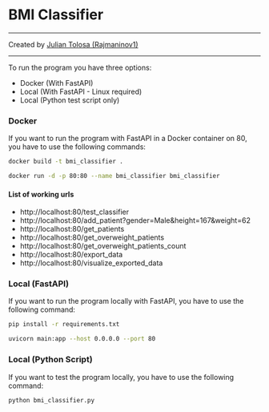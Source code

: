 # BMI Classifier

___

Created by [Julian Tolosa (Rajmaninov1)](https://github.com/rajmaninov1)

___

To run the program you have three options:

- Docker (With FastAPI)
- Local (With FastAPI - Linux required)
- Local (Python test script only)

### Docker

If you want to run the program with FastAPI in a Docker container on 80, you have 
to use the following commands:

~~~bash
docker build -t bmi_classifier .
~~~

~~~bash
docker run -d -p 80:80 --name bmi_classifier bmi_classifier
~~~

#### List of working urls

- http://localhost:80/test_classifier
- http://localhost:80/add_patient?gender=Male&height=167&weight=62
- http://localhost:80/get_patients
- http://localhost:80/get_overweight_patients
- http://localhost:80/get_overweight_patients_count
- http://localhost:80/export_data
- http://localhost:80/visualize_exported_data

### Local (FastAPI)

If you want to run the program locally with FastAPI, you have to use the following command:

~~~bash
pip install -r requirements.txt
~~~

~~~bash
uvicorn main:app --host 0.0.0.0 --port 80
~~~

### Local (Python Script)

If you want to test the program locally, you have to use the following command:

~~~bash
python bmi_classifier.py
~~~

